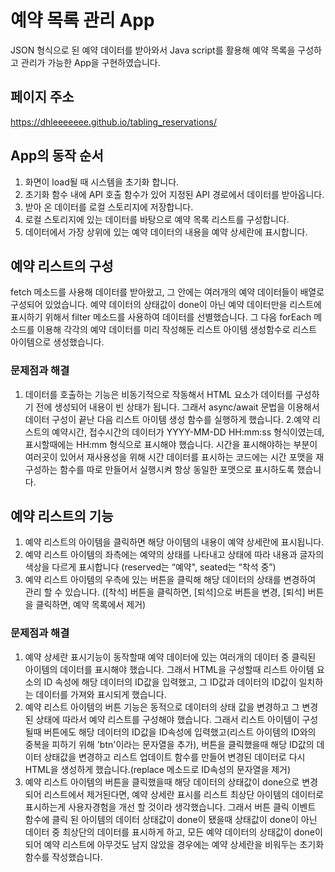 ﻿# 예약 목록 관리 App
JSON 형식으로 된 예약 데이터를 받아와서 Java script를 활용해 예약 목록을 구성하고 관리가 가능한 App을 구현하였습니다.
 
 
## 페이지 주소
https://dhleeeeeee.github.io/tabling_reservations/


## App의 동작 순서


1. 화면이 load될 때 시스템을 초기화 합니다.
2. 초기화 함수 내에 API 호출 함수가 있어 지정된 API 경로에서 데이터를 받아옵니다.
3. 받아 온 데이터를 로컬 스토리지에 저장합니다.
4. 로컬 스토리지에 있는 데이터를 바탕으로 예약 목록 리스트를 구성합니다.
5. 데이터에서 가장 상위에 있는 예약 데이터의 내용을 예약 상세란에 표시합니다.


## 예약 리스트의 구성


fetch 메소드를 사용해 데이터를 받아왔고, 그 안에는 여러개의 예약 데이터들이 배열로 구성되어 있었습니다.
예약 데이터의 상태값이 done이 아닌 예약 데이터만을 리스트에 표시하기 위해서 filter 메소드를 사용하여 데이터를 선별했습니다.
그 다음 forEach 메소드를 이용해 각각의 예약 데이터를 미리 작성해둔 리스트 아이템 생성함수로 리스트 아이템으로 생성했습니다.


### 문제점과 해결
1. 데이터를 호출하는 기능은 비동기적으로 작동해서 HTML 요소가 데이터를 구성하기 전에 생성되어 내용이 빈 상태가 됩니다.
그래서 async/await 문법을 이용해서 데이터 구성이 끝난 다음 리스트 아이템 생성 함수를 실행하게 했습니다.
2.예약 리스트의 예약시간, 접수시간의 데이터가 YYYY-MM-DD HH:mm:ss 형식이였는데, 표시할때에는 HH:mm 형식으로 표시해야 했습니다.
시간을 표시해야하는 부분이 여러곳이 있어서 재사용성을 위해 시간 데이터를 표시하는 코드에는 시간 포맷을 재구성하는 함수를 따로 만들어서 실행시켜 항상 동일한 포맷으로 표시하도록 했습니다.

## 예약 리스트의 기능


1. 예약 리스트의 아이템을 클릭하면 해당 아이템의 내용이 예약 상세란에 표시됩니다.
2. 예약 리스트 아이템의 좌측에는 예약의 상태를 나타내고 상태에 따라 내용과 글자의 색상을 다르게 표시합니다 (reserved는 “예약", seated는 “착석 중”)
3. 예약 리스트 아이템의 우측에 있는 버튼을 클릭해 해당 데이터의 상태를 변경하여 관리 할 수 있습니다. ([착석] 버튼을 클릭하면, [퇴석]으로 버튼을 변경,  [퇴석] 버튼을 클릭하면, 예약 목록에서 제거)
 


### 문제점과 해결


1. 예약 상세란 표시기능이 동작할때 예약 데이터에 있는 여러개의 데이터 중 클릭된 아이템의 데이터를 표시해야 했습니다.
그래서 HTML을 구성할때 리스트 아이템 요소의 ID 속성에 해당 데이터의 ID값을 입력했고, 그 ID값과 데이터의 ID값이 일치하는 데이터를 가져와 표시되게 했습니다.
2. 예약 리스트 아이템의 버튼 기능은 동적으로 데이터의 상태 값을 변경하고 그 변경 된 상태에 따라서 예약 리스트를 구성해야 했습니다.
그래서 리스트 아이템이 구성될때 버튼에도 해당 데이터의 ID값을 ID속성에 입력했고(리스트 아이템의 ID와의 중복을 피하기 위해 'btn'이라는 문자열을 추가),
버튼을 클릭했을때 해당 ID값의 데이터 상태값을 변경하고 리스트 업데이트 함수를 만들어 변경된 데이터로 다시 HTML을 생성하게 했습니다.(replace 메소드로 ID속성의 문자열을 제거)
3. 예약 리스트 아이템의 버튼을 클릭했을때 해당 데이터의 상태값이 done으로 변경되어 리스트에서 제거된다면, 예약 상세란 표시를 리스트 최상단 아이템의 데이터로 표시하는게 사용자경험을 개선 할 것이라 생각했습니다.
그래서 버튼 클릭 이벤트 함수에 클릭 된 아이템의 데이터 상태값이 done이 됐을때 상태값이 done이 아닌 데이터 중 최상단의 데이터를 표시하게 하고,
모든 예약 데이터의 상태값이 done이 되어 예약 리스트에 아무것도 남지 않았을 경우에는 예약 상세란을 비워두는 초기화 함수를 작성했습니다.

